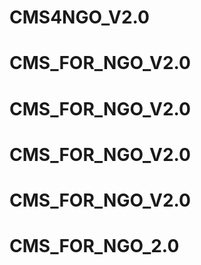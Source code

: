 # CMS4NGO_V2.0
# CMS_FOR_NGO_V2.0
# CMS_FOR_NGO_V2.0
# CMS_FOR_NGO_V2.0
# CMS_FOR_NGO_V2.0
# CMS_FOR_NGO_2.0
